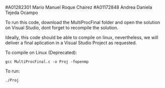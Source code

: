#A01282301 Mario Manuel Roque Chairez
#A01172848 Andrea Daniela Tejeda Ocampo

To run this code, download the MultiProcFinal folder and open the solution on Visual Studio, dont forget to recompile the solution.


Ideally, this code should be able to compile on linux, nevertheless, we will deliver
a final aplication in a Visual Studio Project as requested.




To compile on Linux (Deprecated):

`gcc MultiProcFinal.c -o Proj -fopenmp`

To run:

`./Proj`

